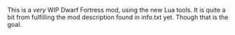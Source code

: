 This is a *very* WIP Dwarf Fortress mod, using the new Lua tools. It is quite a bit from fulfilling the mod description found in info.txt yet. Though that is the goal.